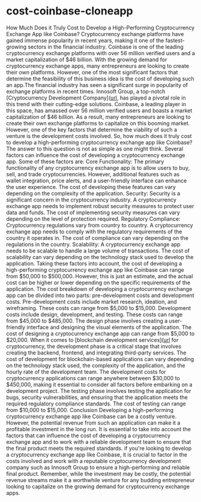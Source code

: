 # cost-coinbase-cloneapp
How Much Does it Truly Cost to Develop a High-Performing Cryptocurrency Exchange App like Coinbase?
Cryptocurrency exchange platforms have gained immense popularity in recent years, making it one of the fastest-growing sectors in the financial industry. Coinbase is one of the leading cryptocurrency exchange platforms with over 56 million verified users and a market capitalization of $46 billion. With the growing demand for cryptocurrency exchange apps, many entrepreneurs are looking to create their own platforms. However, one of the most significant factors that determine the feasibility of this business idea is the cost of developing such an app.The financial industry has seen a significant surge in popularity of exchange platforms in recent times. Innosoft Group, a top-notch [Cryptocurrency Development Company]([url](https://innosoft-group.com/cryptocurrency-development-company/), has played a pivotal role in this trend with their cutting-edge solutions. Coinbase, a leading player in this space, has amassed over 56 million verified users and boasts a market capitalization of $46 billion. As a result, many entrepreneurs are looking to create their own exchange platforms to capitalize on this booming market. However, one of the key factors that determine the viability of such a venture is the development costs involved.
So, how much does it truly cost to develop a high-performing cryptocurrency exchange app like Coinbase? The answer to this question is not as simple as one might think. Several factors can influence the cost of developing a cryptocurrency exchange app. Some of these factors are:
Core Functionality: The primary functionality of any cryptocurrency exchange app is to allow users to buy, sell, and trade cryptocurrencies. However, additional features such as wallet integration, price alerts, and a user-friendly interface can enhance the user experience. The cost of developing these features can vary depending on the complexity of the application.
Security: Security is a significant concern in the cryptocurrency industry. A cryptocurrency exchange app needs to implement robust security measures to protect user data and funds. The cost of implementing security measures can vary depending on the level of protection required.
Regulatory Compliance: Cryptocurrency regulations vary from country to country. A cryptocurrency exchange app needs to comply with the regulatory requirements of the country it operates in. The cost of compliance can vary depending on the regulations in the country.
Scalability: A cryptocurrency exchange app needs to be scalable to handle a large volume of transactions. The cost of scalability can vary depending on the technology stack used to develop the application.
Taking these factors into account, the cost of developing a high-performing cryptocurrency exchange app like Coinbase can range from $50,000 to $500,000. However, this is just an estimate, and the actual cost can be higher or lower depending on the specific requirements of the application.
The cost breakdown of developing a cryptocurrency exchange app can be divided into two parts: pre-development costs and development costs. Pre-development costs include market research, ideation, and wireframing. These costs can range from $5,000 to $15,000. Development costs include design, development, and testing. These costs can range from $45,000 to $485,000.
The design phase involves creating a user-friendly interface and designing the visual elements of the application. The cost of designing a cryptocurrency exchange app can range from $5,000 to $20,000.
When it comes to [blockchain development services]([url](https://bettoblock.com/blockchain-development-company/) for cryptocurrency, the development phase is a critical stage that involves creating the backend, frontend, and integrating third-party services. The cost of development for blockchain-based applications can vary depending on the technology stack used, the complexity of the application, and the hourly rate of the development team. The development costs for cryptocurrency applications can range anywhere between $30,000 to $450,000, making it essential to consider all factors before embarking on a development project.
The testing phase involves testing the application for bugs, security vulnerabilities, and ensuring that the application meets the required regulatory compliance standards. The cost of testing can range from $10,000 to $15,000.
Conclusion 
Developing a high-performing cryptocurrency exchange app like Coinbase can be a costly venture. However, the potential revenue from such an application can make it a profitable investment in the long run. It is essential to take into account the factors that can influence the cost of developing a cryptocurrency exchange app and to work with a reliable development team to ensure that the final product meets the required standards. if you're looking to develop a cryptocurrency exchange app like Coinbase, it is crucial to factor in the costs involved and work with a reputable cryptocurrency development company such as Innosoft Group to ensure a high-performing and reliable final product. Remember, while the investment may be costly, the potential revenue streams make it a worthwhile venture for any budding entrepreneur looking to capitalize on the growing demand for cryptocurrency exchange apps.


